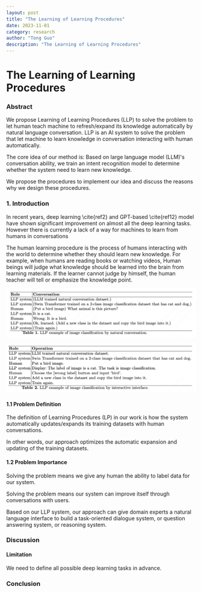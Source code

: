 ```yaml
---
layout: post
title: "The Learning of Learning Procedures"
date: 2023-11-01
category: research
author: "Tong Guo"
description: "The Learning of Learning Procedures"
---
```



# The Learning of Learning Procedures

### Abstract
We propose Learning of Learning Procedures (LLP) to solve the problem to let human teach machine to refresh/expand its knowledge automatically by natural language conversation. LLP is an AI system to solve the problem that let machine to learn knowledge in conversation interacting with human automatically.

The core idea of our method is: Based on large language model (LLM)'s conversation ability, we train an intent recognition model to determine whether the system need to learn new knowledge. 

We propose the procedures to implement our idea and discuss the reasons why we design these procedures.

### 1. Introduction

In recent years, deep learning \cite{ref2} and GPT-based \cite{ref12} model have shown significant improvement on almost all the deep learning tasks. However there is currently a lack of a way for machines to learn from humans in conversations

The human learning procedure is the process of humans interacting with the world to determine whether they should learn new knowledge. For example, when humans are reading books or watching videos,  Human beings will judge what knowledge should be learned into the brain from learning materials. If the learner cannot judge by himself, the human teacher will tell or emphasize the knowledge point.

![table1](/assets/png/llp/table1.png)

![table2](/assets/png/llp/table2.png)

#### 1.1 Problem Definition

The definition of Learning Procedures (LP) in our work is how the system automatically updates/expands its training datasets with human conversations.

In other words, our approach optimizes the automatic expansion and updating of the training datasets.

#### 1.2 Problem Importance

Solving the problem means we give any human the ability to label data for our system.

Solving the problem means our system can improve itself through conversations with users.

Based on our LLP system, our approach can give domain experts a natural language interface to build a task-oriented dialogue system, or question answering system, or reasoning system.

### Discussion


#### Limitation

We need to define all possible deep learning tasks in advance.


### Conclusion



